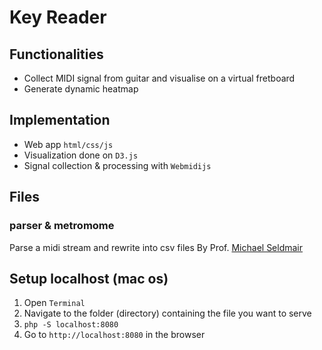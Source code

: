 # Key Reader

## Functionalities
* Collect MIDI signal from guitar and visualise on a virtual fretboard
* Generate dynamic heatmap

## Implementation
* Web app `html/css/js`
* Visualization done on `D3.js`
* Signal collection & processing with `Webmidijs`

## Files

### parser & metromome
Parse a midi stream and rewrite into csv files
By Prof. [Michael Seldmair](http://homepage.univie.ac.at/michael.sedlmair/)

<!-- ### midi2json -->
<!-- Converts mid files into json data - mostly *C* code -->
<!-- Forked from [pepperpepperpepper](https://github.com/pepperpepperpepper/midi-json) -->

## Setup localhost (mac os)
1. Open `Terminal`
2. Navigate to the folder (directory) containing the file you want to serve
3. `php -S localhost:8080`
4. Go to `http://localhost:8080` in the browser